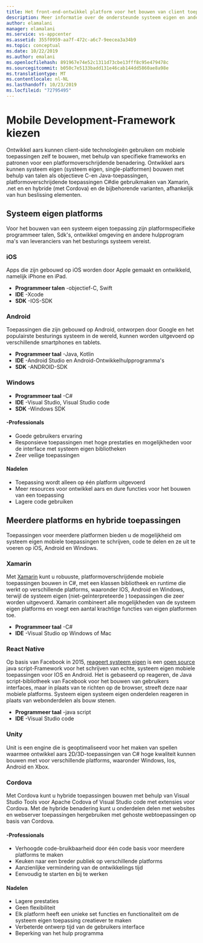 ```yaml
---
title: Het front-end-ontwikkel platform voor het bouwen van client toepassingen met Visual Studio en Azure-Services kiezen
description: Meer informatie over de ondersteunde systeem eigen en andere platform talen voor het bouwen van client toepassingen.
author: elamalani
manager: elamalani
ms.service: vs-appcenter
ms.assetid: 355f0959-aa7f-472c-a6c7-9eecea3a34b9
ms.topic: conceptual
ms.date: 10/22/2019
ms.author: emalani
ms.openlocfilehash: 891967e74e52c1311d73cbe13fff8c95e479478c
ms.sourcegitcommit: b050c7e5133badd131e46cab144dd5860ae8a98e
ms.translationtype: MT
ms.contentlocale: nl-NL
ms.lasthandoff: 10/23/2019
ms.locfileid: "72795495"
---
```

# <a name="choose-mobile-development-framework"></a>Mobile Development-Framework kiezen
Ontwikkel aars kunnen client-side technologieën gebruiken om mobiele toepassingen zelf te bouwen, met behulp van specifieke frameworks en patronen voor een platformoverschrijdende benadering. Ontwikkel aars kunnen systeem eigen (systeem eigen, single-platformen) bouwen met behulp van talen als objectieve C-en Java-toepassingen, platformoverschrijdende toepassingen C#die gebruikmaken van Xamarin, .net en en hybride (met Cordova) en de bijbehorende varianten, afhankelijk van hun beslissing elementen.

## <a name="native-platforms"></a>Systeem eigen platforms
Voor het bouwen van een systeem eigen toepassing zijn platformspecifieke programmeer talen, Sdk's, ontwikkel omgeving en andere hulpprogram ma's van leveranciers van het besturings systeem vereist.

### <a name="ios"></a>iOS
Apps die zijn gebouwd op iOS worden door Apple gemaakt en ontwikkeld, namelijk iPhone en iPad.

- **Programmeer talen** -objectief-C, Swift
- **IDE** -Xcode
- **SDK** -IOS-SDK

### <a name="android"></a>Android
Toepassingen die zijn gebouwd op Android, ontworpen door Google en het populairste besturings systeem in de wereld, kunnen worden uitgevoerd op verschillende smartphones en tablets.

- **Programmeer taal** -Java, Kotlin 
- **IDE** -Android Studio en Android-Ontwikkelhulpprogramma's 
- **SDK** -ANDROID-SDK

### <a name="windows"></a>Windows
- **Programmeer taal** -C#
- **IDE** -Visual Studio, Visual Studio code
- **SDK** -Windows SDK

#### <a name="pros"></a>-Professionals
- Goede gebruikers ervaring
- Responsieve toepassingen met hoge prestaties en mogelijkheden voor de interface met systeem eigen bibliotheken
- Zeer veilige toepassingen

#### <a name="cons"></a>Nadelen
- Toepassing wordt alleen op één platform uitgevoerd
- Meer resources voor ontwikkel aars en dure functies voor het bouwen van een toepassing
- Lagere code gebruiken

## <a name="cross-platforms-and-hybrid-applications"></a>Meerdere platforms en hybride toepassingen
Toepassingen voor meerdere platformen bieden u de mogelijkheid om systeem eigen mobiele toepassingen te schrijven, code te delen en ze uit te voeren op iOS, Android en Windows.

### <a name="xamarin"></a>Xamarin
Met [Xamarin](https://visualstudio.microsoft.com/xamarin/) kunt u robuuste, platformoverschrijdende mobiele toepassingen bouwen in C#, met een klassen bibliotheek en runtime die werkt op verschillende platforms, waaronder IOS, Android en Windows, terwijl de systeem eigen (niet-geïnterpreteerde ) toepassingen die zeer worden uitgevoerd. Xamarin combineert alle mogelijkheden van de systeem eigen platforms en voegt een aantal krachtige functies van eigen platformen toe.

- **Programmeer taal** -C#
- **IDE** -Visual Studio op Windows of Mac

### <a name="react-native"></a>React Native
Op basis van Facebook in 2015, [reageert systeem eigen](https://facebook.github.io/react-native/) is een [open source](https://github.com/facebook/react-native) java script-Framework voor het schrijven van echte, systeem eigen mobiele toepassingen voor IOS en Android. Het is gebaseerd op reageren, de Java script-bibliotheek van Facebook voor het bouwen van gebruikers interfaces, maar in plaats van te richten op de browser, streeft deze naar mobiele platforms. Systeem eigen systeem eigen onderdelen reageren in plaats van webonderdelen als bouw stenen.
 
- **Programmeer taal** -java script
- **IDE** -Visual Studio code

### <a name="unity"></a>Unity
 Unit is een engine die is geoptimaliseerd voor het maken van spellen waarmee ontwikkel aars 2D/3D-toepassingen van C# hoge kwaliteit kunnen bouwen met voor verschillende platforms, waaronder Windows, Ios, Android en Xbox.

### <a name="cordova"></a>Cordova
Met Cordova kunt u hybride toepassingen bouwen met behulp van Visual Studio Tools voor Apache Codova of Visual Studio code met extensies voor Cordova. Met de hybride benadering kunt u onderdelen delen met websites en webserver toepassingen hergebruiken met gehoste webtoepassingen op basis van Cordova.

#### <a name="pros"></a>-Professionals
- Verhoogde code-bruikbaarheid door één code basis voor meerdere platforms te maken
- Keuken naar een breder publiek op verschillende platforms
- Aanzienlijke vermindering van de ontwikkelings tijd
- Eenvoudig te starten en bij te werken

#### <a name="cons"></a>Nadelen
- Lagere prestaties
- Geen flexibiliteit
- Elk platform heeft een unieke set functies en functionaliteit om de systeem eigen toepassing creatiever te maken
- Verbeterde ontwerp tijd van de gebruikers interface
- Beperking van het hulp programma
